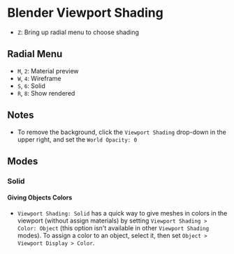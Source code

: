 # Blender Viewport Shading

- `Z`: Bring up radial menu to choose shading

## Radial Menu

- `M`, `2`: Material preview
- `W`, `4`: Wireframe
- `S`, `6`: Solid
- `R`, `8`: Show rendered

## Notes

- To remove the background, click the `Viewport Shading` drop-down in the upper right, and set the `World Opacity: 0`

## Modes

### Solid

#### Giving Objects Colors

- `Viewport Shading: Solid` has a quick way to give meshes in colors in the viewport (without assign materials) by setting `Viewport Shading > Color: Object` (this option isn't available in other `Viewport Shading` modes). To assign a color to an object, select it, then set `Object > Viewport Display > Color`.
